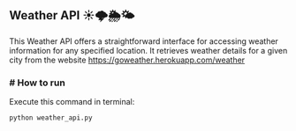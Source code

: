## Weather API  ☀🌩🌦🌤
This Weather API offers a straightforward interface for accessing weather information for any specified location. It retrieves weather details for a given city from the website https://goweather.herokuapp.com/weather 

### # How to run 
Execute this command in terminal:
```
python weather_api.py
```    

